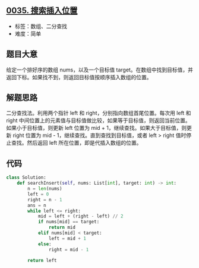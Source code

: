## [0035. 搜索插入位置](https://leetcode-cn.com/problems/search-insert-position/)

- 标签：数组、二分查找
- 难度：简单

## 题目大意

给定一个排好序的数组 nums，以及一个目标值 target。在数组中找到目标值，并返回下标。如果找不到，则返回目标值按顺序插入数组的位置。

## 解题思路

二分查找法。利用两个指针 left 和 right，分别指向数组首尾位置。每次用 left 和 right 中间位置上的元素值与目标值做比较，如果等于目标值，则返回当前位置。如果小于目标值，则更新 left 位置为 mid + 1，继续查找。如果大于目标值，则更新 right 位置为 mid - 1，继续查找。直到查找到目标值，或者 left > right 值时停止查找。然后返回 left 所在位置，即是代插入数组的位置。

## 代码

```Python
class Solution:
    def searchInsert(self, nums: List[int], target: int) -> int:
        n = len(nums)
        left = 0
        right = n - 1
        ans = n
        while left <= right:
            mid = left + (right - left) // 2
            if nums[mid] == target:
                return mid
            elif nums[mid] < target:
                left = mid + 1
            else:
                right = mid - 1

        return left
```

